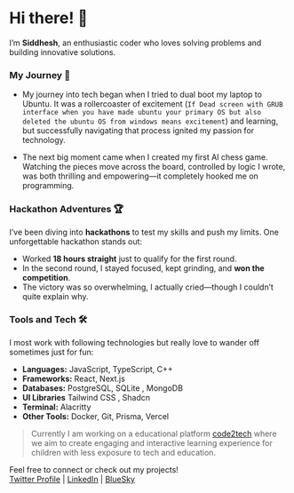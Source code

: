 # Hi there! 👋

I’m **Siddhesh**, an enthusiastic coder who loves solving problems and building innovative solutions.


### My Journey 🚀

- My journey into tech began when I tried to dual boot my laptop to Ubuntu. It was a rollercoaster of excitement (`If Dead screen with GRUB interface when you have made ubuntu your primary OS but also deleted the ubuntu OS from windows means excitement`) and learning, but successfully navigating that process ignited my passion for technology.

- The next big moment came when I created my first AI chess game. Watching the pieces move across the board, controlled by logic I wrote, was both thrilling and empowering—it completely hooked me on programming.


### Hackathon Adventures 🏆

I’ve been diving into **hackathons** to test my skills and push my limits. One unforgettable hackathon stands out:  

- Worked **18 hours straight** just to qualify for the first round.  
- In the second round, I stayed focused, kept grinding, and **won the competition**.  
- The victory was so overwhelming, I actually cried—though I couldn’t quite explain why.  


### Tools and Tech 🛠️

I most work with following technologies but really love to wander off sometimes just for fun:

- **Languages:** JavaScript, TypeScript, C++  
- **Frameworks:** React, Next.js  
- **Databases:** PostgreSQL, SQLite , MongoDB
- **UI Libraries** Tailwind CSS , Shadcn 
- **Terminal:** Alacritty
- **Other Tools:** Docker, Git, Prisma, Vercel


> Currently I am working on a educational platform [code2tech](https://www.code2tech.net/) where we aim to create engaging and interactive learning experience for children with less exposure to tech and education.


Feel free to connect or check out my projects!  
[Twitter Profile](https://x.com/the_demon_sid) | [LinkedIn](https://www.linkedin.com/in/siddhesh-shrirame-b9427a257/) | [BlueSky](https://bsky.app/profile/the-demon-sid.bsky.social)


<!---
thedemonsid/thedemonsid is a ✨ special ✨ repository because its `README.md` (this file) appears on your GitHub profile.
You can click the Preview link to take a look at your changes.
--->
